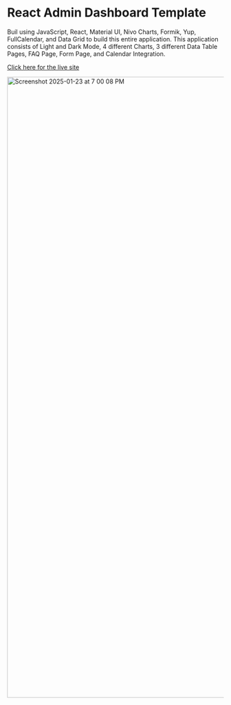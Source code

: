 # React Admin Dashboard Template
Buil using JavaScript, React, Material UI, Nivo Charts, Formik, Yup, FullCalendar, and Data Grid to build this entire application. This application consists of Light and Dark Mode, 4 different Charts, 3 different Data Table Pages, FAQ Page, Form Page, and Calendar Integration.

[Click here for the live site](https://admin-dashboard-pi-neon-13.vercel.app/)

<img width="1440" alt="Screenshot 2025-01-23 at 7 00 08 PM" src="https://github.com/user-attachments/assets/ba8db38a-efac-446a-86a3-23ed5ec0dc08" />




### 
